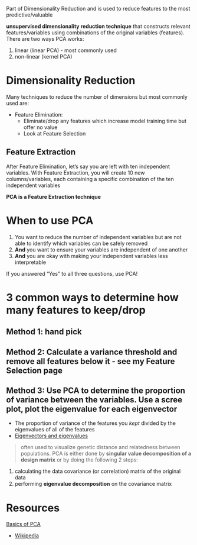 Part of Dimensionality Reduction and is used to reduce features to the most predictive/valuable

**unsupervised dimensionality reduction technique** that constructs relevant features/variables using combinations of the original variables (features). There are two ways PCA works:
1. linear (linear PCA) - most commonly used
1. non-linear (kernel PCA) 

# Dimensionality Reduction
Many techniques to reduce the number of dimensions but most commonly used are:
- Feature Elimination:
   - Eliminate/drop any features which increase model training time but offer no value
   - Look at Feature Selection 

## Feature Extraction
After Feature Elimination, let’s say you are left with ten independent variables. With Feature Extraction, you will create 10 new columns/variables, each containing a specific combination of the ten independent variables

**PCA is a Feature Extraction technique**

# When to use PCA
1. You want to reduce the number of independent variables but are not able to identify which variables can be safely removed
2. **And** you want to ensure your variables are independent of one another
3. **And** you are okay with making your independent variables less interpretable 

If you answered “Yes” to all three questions, use PCA!
 
 # 3 common ways to determine how many features to keep/drop
 ## Method 1: hand pick
 
 ## Method 2: Calculate a variance threshold and remove all features below it - see my Feature Selection page
 
 ## Method 3: Use PCA to determine the proportion of variance between the variables. Use a scree plot, plot the eigenvalue for each eigenvector
 * The proportion of variance of the features you *kept* divided by the eigenvalues of all of the features
 * [Eigenvectors and eigenvalues](https://en.wikipedia.org/wiki/Eigenvalues_and_eigenvectors)


> often used to visualize genetic distance and relatedness between populations. PCA is either done by **singular value decomposition of a design matrix** or by doing the following 2 steps:
1. calculating the data covariance (or correlation) matrix of the original data
1. performing **eigenvalue decomposition** on the covariance matrix

# Resources
[Basics of PCA](https://link.medium.com/TPC8U5LDI6)
* [Wikipedia](https://en.wikipedia.org/wiki/Principal_component_analysis)